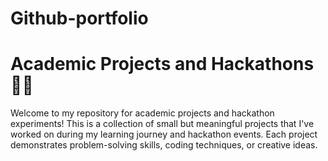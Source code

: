 # Github-portfolio

# Academic Projects and Hackathons 🧑‍💻

Welcome to my repository for academic projects and hackathon experiments! This is a collection of small but meaningful projects that I've worked on during my learning journey and hackathon events. Each project demonstrates problem-solving skills, coding techniques, or creative ideas.
